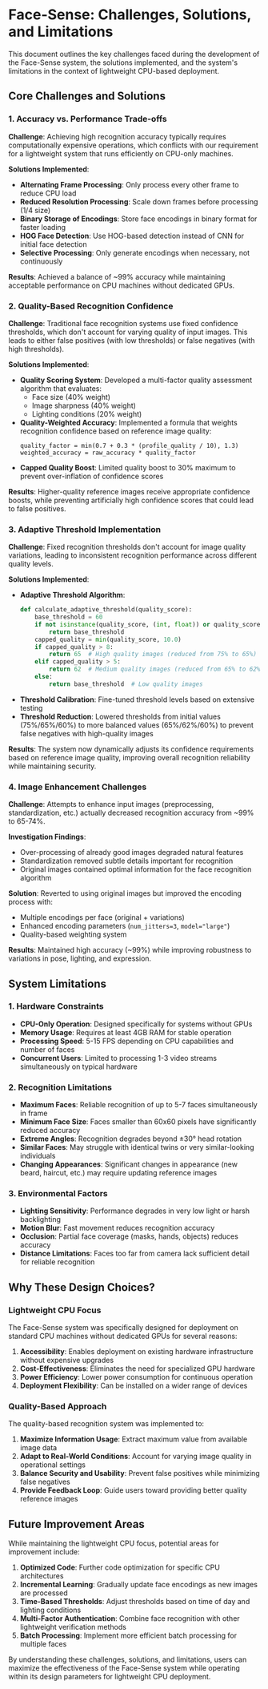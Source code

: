 # Face-Sense: Challenges, Solutions, and Limitations

This document outlines the key challenges faced during the development of the Face-Sense system, the solutions implemented, and the system's limitations in the context of lightweight CPU-based deployment.

## Core Challenges and Solutions

### 1. Accuracy vs. Performance Trade-offs

**Challenge**: Achieving high recognition accuracy typically requires computationally expensive operations, which conflicts with our requirement for a lightweight system that runs efficiently on CPU-only machines.

**Solutions Implemented**:
- **Alternating Frame Processing**: Only process every other frame to reduce CPU load
- **Reduced Resolution Processing**: Scale down frames before processing (1/4 size)
- **Binary Storage of Encodings**: Store face encodings in binary format for faster loading
- **HOG Face Detection**: Use HOG-based detection instead of CNN for initial face detection
- **Selective Processing**: Only generate encodings when necessary, not continuously

**Results**: Achieved a balance of ~99% accuracy while maintaining acceptable performance on CPU machines without dedicated GPUs.

### 2. Quality-Based Recognition Confidence

**Challenge**: Traditional face recognition systems use fixed confidence thresholds, which don't account for varying quality of input images. This leads to either false positives (with low thresholds) or false negatives (with high thresholds).

**Solutions Implemented**:
- **Quality Scoring System**: Developed a multi-factor quality assessment algorithm that evaluates:
  - Face size (40% weight)
  - Image sharpness (40% weight)
  - Lighting conditions (20% weight)
- **Quality-Weighted Accuracy**: Implemented a formula that weights recognition confidence based on reference image quality:
  ```
  quality_factor = min(0.7 + 0.3 * (profile_quality / 10), 1.3)
  weighted_accuracy = raw_accuracy * quality_factor
  ```
- **Capped Quality Boost**: Limited quality boost to 30% maximum to prevent over-inflation of confidence scores

**Results**: Higher-quality reference images receive appropriate confidence boosts, while preventing artificially high confidence scores that could lead to false positives.

### 3. Adaptive Threshold Implementation

**Challenge**: Fixed recognition thresholds don't account for image quality variations, leading to inconsistent recognition performance across different quality levels.

**Solutions Implemented**:
- **Adaptive Threshold Algorithm**:
  ```python
  def calculate_adaptive_threshold(quality_score):
      base_threshold = 60
      if not isinstance(quality_score, (int, float)) or quality_score <= 0:
          return base_threshold
      capped_quality = min(quality_score, 10.0)
      if capped_quality > 8:
          return 65  # High quality images (reduced from 75% to 65%)
      elif capped_quality > 5:
          return 62  # Medium quality images (reduced from 65% to 62%)
      else:
          return base_threshold  # Low quality images
  ```
- **Threshold Calibration**: Fine-tuned threshold levels based on extensive testing
- **Threshold Reduction**: Lowered thresholds from initial values (75%/65%/60%) to more balanced values (65%/62%/60%) to prevent false negatives with high-quality images

**Results**: The system now dynamically adjusts its confidence requirements based on reference image quality, improving overall recognition reliability while maintaining security.

### 4. Image Enhancement Challenges

**Challenge**: Attempts to enhance input images (preprocessing, standardization, etc.) actually decreased recognition accuracy from ~99% to 65-74%.

**Investigation Findings**:
- Over-processing of already good images degraded natural features
- Standardization removed subtle details important for recognition
- Original images contained optimal information for the face recognition algorithm

**Solution**: Reverted to using original images but improved the encoding process with:
- Multiple encodings per face (original + variations)
- Enhanced encoding parameters (`num_jitters=3`, `model="large"`)
- Quality-based weighting system

**Results**: Maintained high accuracy (~99%) while improving robustness to variations in pose, lighting, and expression.

## System Limitations

### 1. Hardware Constraints

- **CPU-Only Operation**: Designed specifically for systems without GPUs
- **Memory Usage**: Requires at least 4GB RAM for stable operation
- **Processing Speed**: 5-15 FPS depending on CPU capabilities and number of faces
- **Concurrent Users**: Limited to processing 1-3 video streams simultaneously on typical hardware

### 2. Recognition Limitations

- **Maximum Faces**: Reliable recognition of up to 5-7 faces simultaneously in frame
- **Minimum Face Size**: Faces smaller than 60x60 pixels have significantly reduced accuracy
- **Extreme Angles**: Recognition degrades beyond ±30° head rotation
- **Similar Faces**: May struggle with identical twins or very similar-looking individuals
- **Changing Appearances**: Significant changes in appearance (new beard, haircut, etc.) may require updating reference images

### 3. Environmental Factors

- **Lighting Sensitivity**: Performance degrades in very low light or harsh backlighting
- **Motion Blur**: Fast movement reduces recognition accuracy
- **Occlusion**: Partial face coverage (masks, hands, objects) reduces accuracy
- **Distance Limitations**: Faces too far from camera lack sufficient detail for reliable recognition

## Why These Design Choices?

### Lightweight CPU Focus

The Face-Sense system was specifically designed for deployment on standard CPU machines without dedicated GPUs for several reasons:

1. **Accessibility**: Enables deployment on existing hardware infrastructure without expensive upgrades
2. **Cost-Effectiveness**: Eliminates the need for specialized GPU hardware
3. **Power Efficiency**: Lower power consumption for continuous operation
4. **Deployment Flexibility**: Can be installed on a wider range of devices

### Quality-Based Approach

The quality-based recognition system was implemented to:

1. **Maximize Information Usage**: Extract maximum value from available image data
2. **Adapt to Real-World Conditions**: Account for varying image quality in operational settings
3. **Balance Security and Usability**: Prevent false positives while minimizing false negatives
4. **Provide Feedback Loop**: Guide users toward providing better quality reference images

## Future Improvement Areas

While maintaining the lightweight CPU focus, potential areas for improvement include:

1. **Optimized Code**: Further code optimization for specific CPU architectures
2. **Incremental Learning**: Gradually update face encodings as new images are processed
3. **Time-Based Thresholds**: Adjust thresholds based on time of day and lighting conditions
4. **Multi-Factor Authentication**: Combine face recognition with other lightweight verification methods
5. **Batch Processing**: Implement more efficient batch processing for multiple faces

By understanding these challenges, solutions, and limitations, users can maximize the effectiveness of the Face-Sense system while operating within its design parameters for lightweight CPU deployment.


